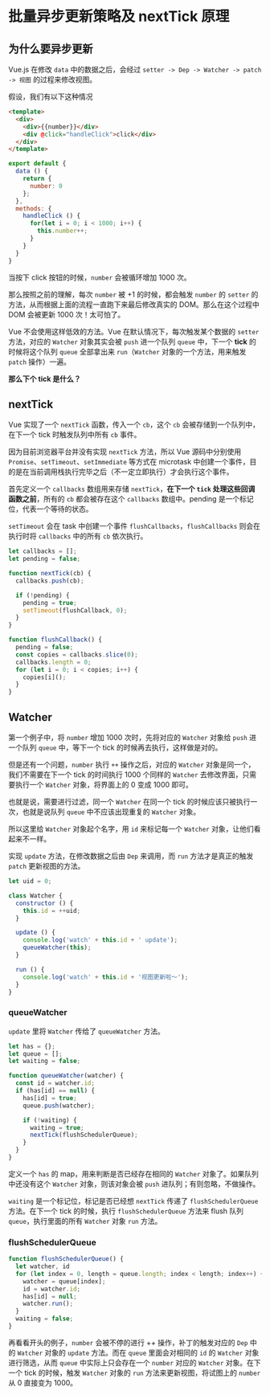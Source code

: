 # 批量异步更新策略及 nextTick 原理

## 为什么要异步更新

Vue.js 在修改 `data` 中的数据之后，会经过 `setter -> Dep -> Watcher -> patch -> 视图` 的过程来修改视图。

假设，我们有以下这种情况

```html
<template>
  <div>
    <div>{{number}}</div>
    <div @click="handleClick">click</div>
  </div>
</template>
```
```js
export default {
  data () {
    return {
      number: 0
    };
  },
  methods: {
    handleClick () {
      for(let i = 0; i < 1000; i++) {
        this.number++;
      }
    }
  }
}
```

当按下 click 按钮的时候，`number` 会被循环增加 1000 次。

那么按照之前的理解，每次 `number` 被 +1 的时候，都会触发 `number` 的 `setter` 的方法，从而根据上面的流程一直跑下来最后修改真实的 DOM。那么在这个过程中 DOM 会被更新 1000 次！太可怕了。

Vue 不会使用这样低效的方法。Vue 在默认情况下，每次触发某个数据的 `setter` 方法，对应的 `Watcher` 对象其实会被 `push` 进一个队列 `queue` 中，下一个 **tick** 的时候将这个队列 `queue` 全部拿出来 `run`（`Watcher` 对象的一个方法，用来触发 `patch` 操作）一遍。

**那么下个 tick 是什么？**

## nextTick

Vue 实现了一个 `nextTick` 函数，传入一个 `cb`，这个 `cb` 会被存储到一个队列中，在下一个 tick 时触发队列中所有 `cb` 事件。

因为目前浏览器平台并没有实现 `nextTick` 方法，所以 Vue 源码中分别使用 `Promise`、`setTimeout`、`setImmediate` 等方式在 microtask 中创建一个事件，目的是在当前调用栈执行完毕之后（不一定立即执行）才会执行这个事件。

首先定义一个 `callbacks` 数组用来存储 `nextTick`，**在下一个 `tick` 处理这些回调函数之前**，所有的 `cb` 都会被存在这个 `callbacks` 数组中。pending 是一个标记位，代表一个等待的状态。

`setTimeout` 会在 task 中创建一个事件 `flushCallbacks`，`flushCallbacks` 则会在执行时将 `callbacks` 中的所有 `cb` 依次执行。

```js
let callbacks = [];
let pending = false;

function nextTick(cb) {
  callbacks.push(cb);

  if (!pending) {
    pending = true;
    setTimeout(flushCallback, 0);
  }
}

function flushCallback() {
  pending = false;
  const copies = callbacks.slice(0);
  callbacks.length = 0;
  for (let i = 0; i < copies; i++) {
    copies[i]();
  }
}
```

## Watcher

第一个例子中，将 `number` 增加 1000 次时，先将对应的 `Watcher` 对象给 `push` 进一个队列 `queue` 中，等下一个 tick 的时候再去执行，这样做是对的。

但是还有一个问题，`number` 执行 `++` 操作之后，对应的 `Watcher` 对象是同一个，我们不需要在下一个 tick 的时间执行 1000 个同样的 `Watcher` 去修改界面，只需要执行一个 `Watcher` 对象，将界面上的 0 变成 1000 即可。

也就是说，需要进行过滤，同一个 `Watcher` 在同一个 tick 的时候应该只被执行一次，也就是说队列 `queue` 中不应该出现重复的 `Watcher` 对象。


所以这里给 `Watcher` 对象起个名字，用 `id` 来标记每一个 `Watcher` 对象，让他们看起来不一样。

实现 `update` 方法，在修改数据之后由 `Dep` 来调用，而 `run` 方法才是真正的触发 `patch` 更新视图的方法。

```js
let uid = 0;

class Watcher {
  constructor () {
    this.id = ++uid;
  }

  update () {
    console.log('watch' + this.id + ' update');
    queueWatcher(this);
  }

  run () {
    console.log('watch' + this.id + '视图更新啦～');
  }
}
```

### queueWatcher

`update` 里将 `Watcher` 传给了 `queueWatcher` 方法。

```js
let has = {};
let queue = [];
let waiting = false;

function queueWatcher(watcher) {
  const id = watcher.id;
  if (has[id] == null) {
    has[id] = true;
    queue.push(watcher);

    if (!waiting) {
      waiting = true;
      nextTick(flushSchedulerQueue);
    }
  }
}
```

定义一个 `has` 的 map，用来判断是否已经存在相同的 `Watcher` 对象了。如果队列中还没有这个 `Watcher` 对象，则该对象会被 `push` 进队列；有则忽略，不做操作。

`waiting` 是一个标记位，标记是否已经想 `nextTick` 传递了 `flushSchedulerQueue` 方法。在下一个 tick 的时候，执行 `flushSchedulerQueue` 方法来 flush 队列 `queue`，执行里面的所有 `Watcher` 对象 `run` 方法。

### flushSchedulerQueue

```js
function flushSchedulerQueue() {
  let watcher, id
  for (let index = 0, length = queue.length; index < length; index++) {
    watcher = queue[index];
    id = watcher.id;
    has[id] = null;
    watcher.run();
  }
  waiting = false;
}
```

再看看开头的例子，`number` 会被不停的进行 ++ 操作，补丁的触发对应的 `Dep` 中的 `Watcher` 对象的 `update` 方法。而在 `queue` 里面会对相同的 `id` 的 `Watcher` 对象进行筛选，从而 `queue` 中实际上只会存在一个 `number` 对应的 `Watcher` 对象。在下一个 tick 的时候，触发 `Watcher` 对象的 `run` 方法来更新视图，将试图上的 `number` 从 0 直接变为 1000。